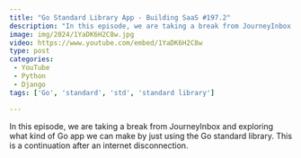 ```yaml
---
title: "Go Standard Library App - Building SaaS #197.2"
description: "In this episode, we are taking a break from JourneyInbox and exploring what kind of Go app we can make by just using the Go standard library. This is a continuation after an internet disconnection."
image: img/2024/1YaDK6H2C8w.jpg
video: https://www.youtube.com/embed/1YaDK6H2C8w
type: post
categories:
 - YouTube
 - Python
 - Django
tags: ['Go', 'standard', 'std', 'standard library']

---
```


In this episode, we are taking a break from JourneyInbox and exploring what kind of Go app we can make by just using the Go standard library. This is a continuation after an internet disconnection.
